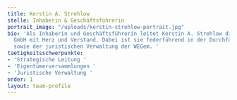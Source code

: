 ```yaml
---
title: Kerstin A. Strehlow
stelle: Inhaberin & Geschäftsführerin
portrait_image: "/uploads/kerstin-strehlow-portrait.jpg"
bio: 'Als Inhaberin und Geschäftsführerin leitet Kerstin A. Strehlow die HGR Premium
  GmbH mit Herz und Verstand. Dabei ist sie federführend in der Durchführung von Eigentümerversammlungen
  sowie der juristischen Verwaltung der WEGem. '
taetigkeitsschwerpunkte:
- 'Strategische Leitung '
- 'Eigentümerversammlungen '
- 'Juristische Verwaltung '
order: 1
layout: team-profile
---
```


